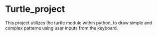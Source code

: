 # Turtle_project
This project utilizes the turtle module within python, to draw simple and complex patterns using user inputs from the keyboard.



